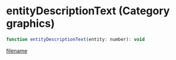 # entityDescriptionText (Category graphics)

```js
function entityDescriptionText(entity: number): void
```

[filename](entityDescriptionText_m.md ':include')